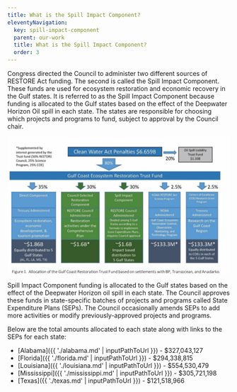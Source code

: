 ```yaml
---
title: What is the Spill Impact Component?
eleventyNavigation:
  key: spill-impact-component
  parent: our-work
  title: What is the Spill Impact Component?
  order: 3
---
```


Congress directed the Council to administer two different sources of RESTORE Act funding. The second is called the Spill Impact Component. These funds are used for ecosystem restoration and economic recovery in the Gulf states. It is referred to as the Spill Impact Component because funding is allocated to the Gulf states based on the effect of the Deepwater Horizon Oil spill in each state. The states are responsible for choosing which projects and programs to fund, subject to approval by the Council chair.

![Clean Water Act Penatlies Graph](/img/Buckets_Graphic.png)

Spill Impact Component funding is allocated to the Gulf states based on the effect of the Deepwater Horizon oil spill in each state. The Council approves these funds in state-specific batches of projects and programs called State Expenditure Plans (SEPs). The Council occasionally amends SEPs to add more activities or modify previously-approved projects and programs.

Below are the total amounts allocated to each state along with links to the SEPs for each state:

- [Alabama]({{ './alabama.md' | inputPathToUrl }}) - $327,043,127
- [Florida]({{ './florida.md' | inputPathToUrl }}) - $294,338,815
- [Louisiana]({{ './louisiana.md' | inputPathToUrl }}) - $554,530,479
- [Mississippi]({{ './mississippi.md' | inputPathToUrl }}) - $305,721,198
- [Texas]({{ './texas.md' | inputPathToUrl }}) - $121,518,966
